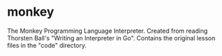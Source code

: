 # monkey
The Monkey Programming Language Interpreter. Created from reading Thorsten Ball's "Writing an Interpreter in Go". Contains the original lesson files in the "code" directory.
